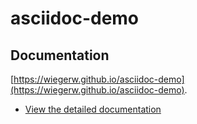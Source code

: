# asciidoc-demo

## Documentation
[https://wiegerw.github.io/asciidoc-demo](https://wiegerw.github.io/asciidoc-demo).

- [View the detailed documentation](https://wiegerw.github.io/asciidoc-demo/demo.html)
